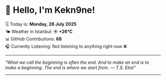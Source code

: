 # 👋 Hello, I'm Kekn9ne!

🗓️ Today is: **Monday, 28 July 2025**  
🌤️ Weather in Istanbul: **☀️   +26°C**  
📊 GitHub Contributions: **68**  
🎧 Currently Listening: Not listening to anything right now ❌

---

_"What we call the beginning is often the end. And to make an end is to make a beginning. The end is where we start from. — *T.S. Eliot*"_

---
